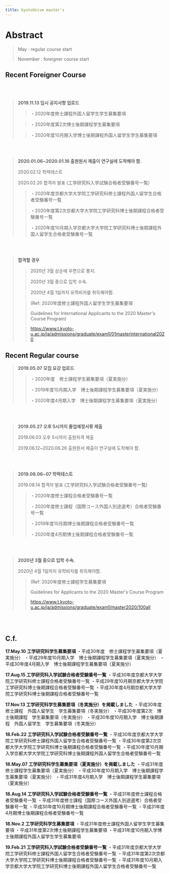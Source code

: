 ```yaml
---
title: kyotoUnive master's
---
```


Abstract
============

> May : regular course start
>
> November : foreigner course start

Recent Foreigner Course
---
<br/>
<br/>

>**2019.11.13 입시 공지사항 업로드**
>
> >・2020年度修士課程外国人留学生学生募集要項
>
> >・2020年度第2次博士後期課程学生募集要項
>
> >・2020年度10月期入学博士後期課程外国人留学生学生募集要項

<br/>
<br/>

>**2020.01.06~2020.01.16 출원원서 제출이 연구실에 도착해야 함.**
>
>2020.02.12 학력테스트
>
>2020.02.20 합격자 발표 (工学研究科入学試験合格者受験番号一覧)
>
>
> >・2020年度京都大学大学院工学研究科修士課程外国人留学生合格者受験番号一覧
> >
> >・2020年度第2次京都大学大学院工学研究科博士後期課程合格者受験番号一覧
> >
> >・2020年度10月期入学京都大学大学院工学研究科博士後期課程外国人留学生合格者受験番号一覧

<br/>
<br/>

>**합격할 경우**
>
> >2020년 3월 상순에 우편으로 통지.
> >
> >2020년 3월 중으로 입학 수속.
> >
> >2020년 4월 1일까지 유학비자를 취득해야함.
> >
> >(Ref: 2020年度修士課程外国人留学生学生募集要項
> >
> >Guidelines for International Applicants to the 2020 Master's Course Program)
> >
> ><https://www.t.kyoto-u.ac.jp/ja/admissions/graduate/exam1/01masterinternational2020>


Recent Regular course
---

>**2019.05.07 모집 요강 업로드**
>
> >・2020年度　修士課程学生募集要項（夏実施分）
> >
> >・2019年度10月期入学　博士後期課程学生募集要項（夏実施分）
> >
> >・2020年度4月期入学　博士後期課程学生募集要項（夏実施分）

<br/>
<br/>

>**2019.05.27 오후 5시까지 졸업예정서류 제출**
>
>2019.06.03 오후 5시까지 출원자격 제출
>
>2019.06.12~2020.06.26 출원원서 제출이 연구실에 도착해야 함.

<br/>
<br/>

>**2019.08.06~07 학력테스트**
>
>2019.08.14 합격자 발표 (工学研究科入学試験合格者受験番号一覧)
>
> >・2020年度修士課程合格者受験番号一覧
> >
> >・2020年度修士課程（国際コース外国人別途選考）合格者受験番号一覧
> >
> >・2019年度10月期博士後期課程合格者受験番号一覧
> >
> >・2020年度4月期博士後期課程合格者受験番号一覧

<br/>
<br/>

>**2020년 3월 중으로 입학 수속.**
>
>2020년 4월 1일까지 유학비자를 취득해야함.
>
> >(Ref: 2020年度修士課程学生募集要項
> >
> >Guidelines for Applicants to the 2020 Master's Course Program
> >
> ><https://www.t.kyoto-u.ac.jp/ja/admissions/graduate/exam1/master2020/100all>

<br/>
<br/>


C.f.
---

**17.May.10 工学研究科学生募集要項**
・平成30年度　修士課程学生募集要項（夏実施分）
・平成29年度10月期入学　博士後期課程学生募集要項（夏実施分）
・平成30年度4月期入学　博士後期課程学生募集要項（夏実施分）　

**17.Aug.15 工学研究科入学試験合格者受験番号一覧**
・平成30年度京都大学大学院工学研究科修士課程合格者受験番号一覧
・平成29年度10月期京都大学大学院工学研究科博士後期課程合格者受験番号一覧
・平成30年度4月期京都大学大学院工学研究科博士後期課程合格者受験番号一覧

**17.Nov.13 工学研究科学生募集要項（冬実施分）を掲載しました**
・平成30年度　修士課程　外国人留学生　学生募集要項（冬実施分）
・平成30年度第2次　博士後期課程　学生募集要項（冬実施分）
・平成30年度10月期入学　博士後期課程　外国人留学生　学生募集要項（冬実施分）

**18.Feb.22 工学研究科入学試験合格者受験番号一覧**
・平成30年度京都大学大学院工学研究科修士課程外国人留学生合格者受験番号一覧
・平成30年度第2次京都大学大学院工学研究科博士後期課程合格者受験番号一覧
・平成30年度10月期入学京都大学大学院工学研究科博士後期課程外国人留学生合格者受験番号一覧

**18.May.07 工学研究科学生募集要項（夏実施分）を掲載しました**
・平成31年度　修士課程学生募集要項（夏実施分）
・平成30年度10月期入学　博士後期課程学生募集要項（夏実施分）
・平成31年度4月期入学　博士後期課程学生募集要項（夏実施分）　

**18.Aug.14 工学研究科入学試験合格者受験番号一覧**
・平成31年度修士課程合格者受験番号一覧
・平成31年度修士課程（国際コース外国人別途選考）合格者受験番号一覧
・平成30年度10月期博士後期課程合格者受験番号一覧
・平成31年度4月期博士後期課程合格者受験番号一覧

**18.Nov.2 工学研究科学生募集要項**
・平成31年度修士課程外国人留学生学生募集要項
・平成31年度第2次博士後期課程学生募集要項
・平成31年度10月期入学博士後期課程外国人留学生学生募集要項

**19.Feb.21 工学研究科入学試験合格者受験番号一覧**
・平成31年度京都大学大学院工学研究科修士課程外国人留学生合格者受験番号一覧
・平成31年度第2次京都大学大学院工学研究科博士後期課程合格者受験番号一覧 
・平成31年度10月期入学京都大学大学院工学研究科博士後期課程外国人留学生合格者受験番号一覧
